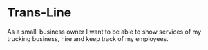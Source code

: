 # Trans-Line

As a smalll business owner
I want to be able to show services of my trucking business, hire and keep track of my employees.
